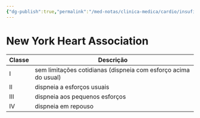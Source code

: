 ```yaml
---
{"dg-publish":true,"permalink":"/med-notas/clinica-medica/cardio/insuficiencia-cardiaca/nyha/"}
---
```


# New York Heart Association
| Classe | Descrição |
| ---- | ---- |
| I | sem limitações cotidianas (dispneia com esforço acima do usual) |
| II | dispneia a esforços usuais |
| III | dispneia aos pequenos esforços |
| IV | dispneia em repouso |